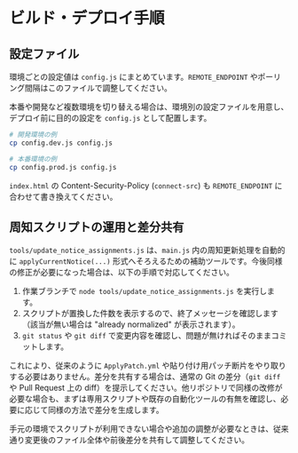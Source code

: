# ビルド・デプロイ手順

## 設定ファイル

環境ごとの設定値は `config.js` にまとめています。`REMOTE_ENDPOINT` やポーリング間隔はこのファイルで調整してください。

本番や開発など複数環境を切り替える場合は、環境別の設定ファイルを用意し、デプロイ前に目的の設定を `config.js` として配置します。

```sh
# 開発環境の例
cp config.dev.js config.js

# 本番環境の例
cp config.prod.js config.js
```

`index.html` の Content-Security-Policy (`connect-src`) も `REMOTE_ENDPOINT` に合わせて書き換えてください。

## 周知スクリプトの運用と差分共有

`tools/update_notice_assignments.js` は、`main.js` 内の周知更新処理を自動的に `applyCurrentNotice(...)` 形式へそろえるための補助ツールです。今後同様の修正が必要になった場合は、以下の手順で対応してください。

1. 作業ブランチで `node tools/update_notice_assignments.js` を実行します。
2. スクリプトが置換した件数を表示するので、終了メッセージを確認します（該当が無い場合は "already normalized" が表示されます）。
3. `git status` や `git diff` で変更内容を確認し、問題が無ければそのままコミットします。

これにより、従来のように `ApplyPatch.yml` や貼り付け用パッチ断片をやり取りする必要はありません。差分を共有する場合は、通常の Git の差分（`git diff` や Pull Request 上の diff）を提示してください。他リポジトリで同様の改修が必要な場合も、まずは専用スクリプトや既存の自動化ツールの有無を確認し、必要に応じて同様の方法で差分を生成します。

手元の環境でスクリプトが利用できない場合や追加の調整が必要なときは、従来通り変更後のファイル全体や前後差分を共有して調整してください。
